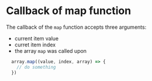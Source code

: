 # Callback of map function
The callback of the `map` function accepts three arguments:
- current item value
- curret item index
- the array `map` was called upon

```javascript
  array.map((value, index, array) => {
    // do something
  })
```
